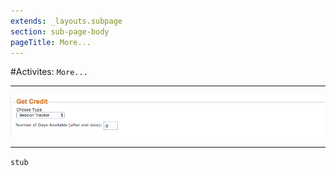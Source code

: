 ```yaml
---
extends: _layouts.subpage
section: sub-page-body
pageTitle: More...
---
```


#Activites: `More...`

---

![Image of More...](../img/activity/get_credit.png)

---

`stub`